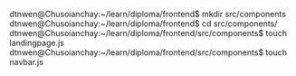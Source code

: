 dtnwen@Chusoianchay:~/learn/diploma/frontend$ mkdir src/components
dtnwen@Chusoianchay:~/learn/diploma/frontend$ cd src/components/
dtnwen@Chusoianchay:~/learn/diploma/frontend/src/components$ touch landingpage.js
dtnwen@Chusoianchay:~/learn/diploma/frontend/src/components$ touch navbar.js

